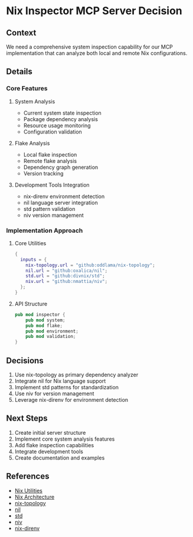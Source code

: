 # Nix Inspector MCP Server Decision

## Context
We need a comprehensive system inspection capability for our MCP implementation that can analyze both local and remote Nix configurations.

## Details
### Core Features
1. System Analysis
   - Current system state inspection
   - Package dependency analysis
   - Resource usage monitoring
   - Configuration validation

2. Flake Analysis
   - Local flake inspection
   - Remote flake analysis
   - Dependency graph generation
   - Version tracking

3. Development Tools Integration
   - nix-direnv environment detection
   - nil language server integration
   - std pattern validation
   - niv version management

### Implementation Approach
1. Core Utilities
   ```nix
   {
     inputs = {
       nix-topology.url = "github:oddlama/nix-topology";
       nil.url = "github:oxalica/nil";
       std.url = "github:divnix/std";
       niv.url = "github:nmattia/niv";
     };
   }
   ```

2. API Structure
   ```rust
   pub mod inspector {
       pub mod system;
       pub mod flake;
       pub mod environment;
       pub mod validation;
   }
   ```

## Decisions
1. Use nix-topology as primary dependency analyzer
2. Integrate nil for Nix language support
3. Implement std patterns for standardization
4. Use niv for version management
5. Leverage nix-direnv for environment detection

## Next Steps
1. Create initial server structure
2. Implement core system analysis features
3. Add flake inspection capabilities
4. Integrate development tools
5. Create documentation and examples

## References
- [Nix Utilities](https://nix.dev/manual/nix/2.25/command-ref/utilities)
- [Nix Architecture](https://nix.dev/manual/nix/2.25/architecture/architecture)
- [nix-topology](https://github.com/oddlama/nix-topology)
- [nil](https://github.com/oxalica/nil)
- [std](https://github.com/divnix/std)
- [niv](https://github.com/nmattia/niv)
- [nix-direnv](https://github.com/nix-community/nix-direnv) 